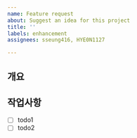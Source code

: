 ```yaml
---
name: Feature request
about: Suggest an idea for this project
title: ''
labels: enhancement
assignees: sseung416, HYE0N1127

---
```


## 개요

 ## 작업사항

* [ ] todo1
* [ ] todo2
